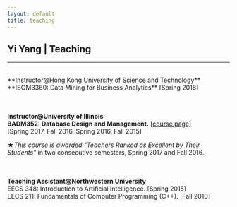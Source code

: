 ```yaml
---
layout: default
title: teaching
---
```


## Yi Yang | Teaching

* * * 
<br>
**Instructor@Hong Kong University of Science and Technology**       
**ISOM3360: Data Mining for Business Analytics**
[Spring 2018]
<br><br><br>

**Instructor@University of Illinois**  
**BADM352: Database Design and Management.** [[course page]](badm352)    
[Spring 2017, Fall 2016, Spring 2016, Fall 2015]    

&#9733;*This course is awarded "Teachers Ranked as Excellent by Their Students"* in two consecutive semesters, Spring 2017 and Fall 2016.
<br><br><br>


**Teaching Assistant@Northwestern University**  
EECS 348: Introduction to Artificial Intelligence.  [Spring 2015]  
EECS 211: Fundamentals of Computer Programming (C++).  [Fall 2010]
